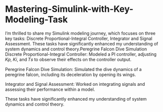 # Mastering-Simulink-with-Key-Modeling-Task
I’m thrilled to share my Simulink modeling journey, which focuses on three key tasks:  Discrete Proportional-Integral Controller, Integrator and Signal Assessment. These tasks have significantly enhanced my understanding of system dynamics and control theory.Peregrine Falcon Dive Simulation
Discrete Proportional-Integral Controller:
Modeled a PI controller, adjusting 𝐾𝑝, 𝐾𝑖, and 𝑇𝑠 to observe their effects on the controller output.

Peregrine Falcon Dive Simulation:
Simulated the dive dynamics of a peregrine falcon, including its deceleration by opening its wings.

Integrator and Signal Assessment:
Worked on integrating signals and assessing their performance within a model.

These tasks have significantly enhanced my understanding of system dynamics and control theory.
